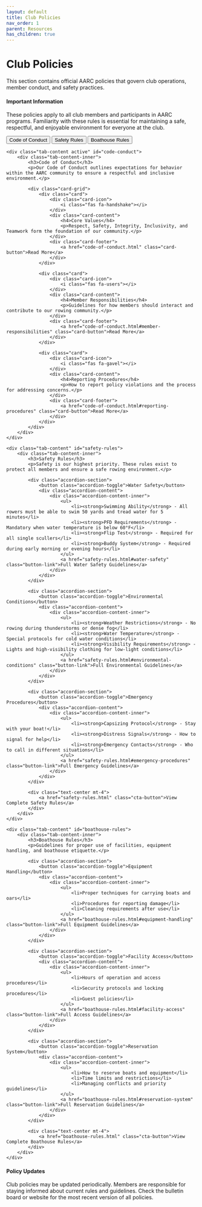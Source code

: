 ```yaml
---
layout: default
title: Club Policies
nav_order: 1
parent: Resources
has_children: true
---
```


# Club Policies

This section contains official AARC policies that govern club operations, member conduct, and safety practices.

<div class="info-box tip">
    <h4>Important Information</h4>
    <p>These policies apply to all club members and participants in AARC programs. Familiarity with these rules is essential for maintaining a safe, respectful, and enjoyable environment for everyone at the club.</p>
</div>

<div class="tab-container">
    <div class="tab-nav">
        <button class="tab-link active" data-tab="code-conduct">Code of Conduct</button>
        <button class="tab-link" data-tab="safety-rules">Safety Rules</button>
        <button class="tab-link" data-tab="boathouse-rules">Boathouse Rules</button>
    </div>
    
    <div class="tab-content active" id="code-conduct">
        <div class="tab-content-inner">
            <h3>Code of Conduct</h3>
            <p>Our Code of Conduct outlines expectations for behavior within the AARC community to ensure a respectful and inclusive environment.</p>
            
            <div class="card-grid">
                <div class="card">
                    <div class="card-icon">
                        <i class="fas fa-handshake"></i>
                    </div>
                    <div class="card-content">
                        <h4>Core Values</h4>
                        <p>Respect, Safety, Integrity, Inclusivity, and Teamwork form the foundation of our community.</p>
                    </div>
                    <div class="card-footer">
                        <a href="code-of-conduct.html" class="card-button">Read More</a>
                    </div>
                </div>
                
                <div class="card">
                    <div class="card-icon">
                        <i class="fas fa-users"></i>
                    </div>
                    <div class="card-content">
                        <h4>Member Responsibilities</h4>
                        <p>Guidelines for how members should interact and contribute to our rowing community.</p>
                    </div>
                    <div class="card-footer">
                        <a href="code-of-conduct.html#member-responsibilities" class="card-button">Read More</a>
                    </div>
                </div>
                
                <div class="card">
                    <div class="card-icon">
                        <i class="fas fa-gavel"></i>
                    </div>
                    <div class="card-content">
                        <h4>Reporting Procedures</h4>
                        <p>How to report policy violations and the process for addressing concerns.</p>
                    </div>
                    <div class="card-footer">
                        <a href="code-of-conduct.html#reporting-procedures" class="card-button">Read More</a>
                    </div>
                </div>
            </div>
        </div>
    </div>
    
    <div class="tab-content" id="safety-rules">
        <div class="tab-content-inner">
            <h3>Safety Rules</h3>
            <p>Safety is our highest priority. These rules exist to protect all members and ensure a safe rowing environment.</p>
            
            <div class="accordion-section">
                <button class="accordion-toggle">Water Safety</button>
                <div class="accordion-content">
                    <div class="accordion-content-inner">
                        <ul>
                            <li><strong>Swimming Ability</strong> - All rowers must be able to swim 50 yards and tread water for 5 minutes</li>
                            <li><strong>PFD Requirements</strong> - Mandatory when water temperature is below 60°F</li>
                            <li><strong>Flip Test</strong> - Required for all single scullers</li>
                            <li><strong>Buddy System</strong> - Required during early morning or evening hours</li>
                        </ul>
                        <a href="safety-rules.html#water-safety" class="button-link">Full Water Safety Guidelines</a>
                    </div>
                </div>
            </div>
            
            <div class="accordion-section">
                <button class="accordion-toggle">Environmental Conditions</button>
                <div class="accordion-content">
                    <div class="accordion-content-inner">
                        <ul>
                            <li><strong>Weather Restrictions</strong> - No rowing during thunderstorms or dense fog</li>
                            <li><strong>Water Temperature</strong> - Special protocols for cold water conditions</li>
                            <li><strong>Visibility Requirements</strong> - Lights and high-visibility clothing for low-light conditions</li>
                        </ul>
                        <a href="safety-rules.html#environmental-conditions" class="button-link">Full Environmental Guidelines</a>
                    </div>
                </div>
            </div>
            
            <div class="accordion-section">
                <button class="accordion-toggle">Emergency Procedures</button>
                <div class="accordion-content">
                    <div class="accordion-content-inner">
                        <ul>
                            <li><strong>Capsizing Protocol</strong> - Stay with your boat!</li>
                            <li><strong>Distress Signals</strong> - How to signal for help</li>
                            <li><strong>Emergency Contacts</strong> - Who to call in different situations</li>
                        </ul>
                        <a href="safety-rules.html#emergency-procedures" class="button-link">Full Emergency Guidelines</a>
                    </div>
                </div>
            </div>
            
            <div class="text-center mt-4">
                <a href="safety-rules.html" class="cta-button">View Complete Safety Rules</a>
            </div>
        </div>
    </div>
    
    <div class="tab-content" id="boathouse-rules">
        <div class="tab-content-inner">
            <h3>Boathouse Rules</h3>
            <p>Guidelines for proper use of facilities, equipment handling, and boathouse etiquette.</p>
            
            <div class="accordion-section">
                <button class="accordion-toggle">Equipment Handling</button>
                <div class="accordion-content">
                    <div class="accordion-content-inner">
                        <ul>
                            <li>Proper techniques for carrying boats and oars</li>
                            <li>Procedures for reporting damage</li>
                            <li>Cleaning requirements after use</li>
                        </ul>
                        <a href="boathouse-rules.html#equipment-handling" class="button-link">Full Equipment Guidelines</a>
                    </div>
                </div>
            </div>
            
            <div class="accordion-section">
                <button class="accordion-toggle">Facility Access</button>
                <div class="accordion-content">
                    <div class="accordion-content-inner">
                        <ul>
                            <li>Hours of operation and access procedures</li>
                            <li>Security protocols and locking procedures</li>
                            <li>Guest policies</li>
                        </ul>
                        <a href="boathouse-rules.html#facility-access" class="button-link">Full Access Guidelines</a>
                    </div>
                </div>
            </div>
            
            <div class="accordion-section">
                <button class="accordion-toggle">Reservation System</button>
                <div class="accordion-content">
                    <div class="accordion-content-inner">
                        <ul>
                            <li>How to reserve boats and equipment</li>
                            <li>Time limits and restrictions</li>
                            <li>Managing conflicts and priority guidelines</li>
                        </ul>
                        <a href="boathouse-rules.html#reservation-system" class="button-link">Full Reservation Guidelines</a>
                    </div>
                </div>
            </div>
            
            <div class="text-center mt-4">
                <a href="boathouse-rules.html" class="cta-button">View Complete Boathouse Rules</a>
            </div>
        </div>
    </div>
</div>

<div class="info-box warning mt-4">
    <h4>Policy Updates</h4>
    <p>Club policies may be updated periodically. Members are responsible for staying informed about current rules and guidelines. Check the bulletin board or website for the most recent version of all policies.</p>
</div>

<!-- JavaScript files are already included in head-custom.html -->
